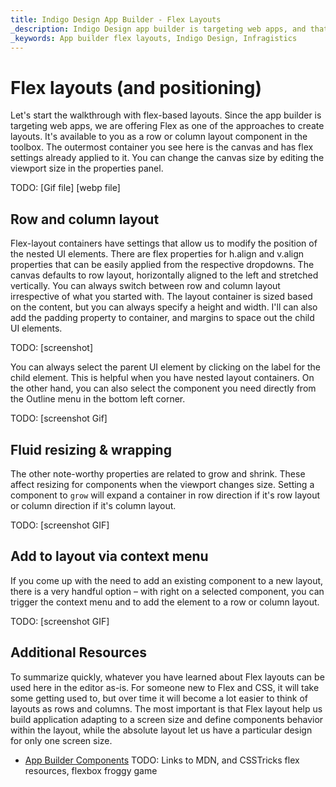 ```yaml
---
title: Indigo Design App Builder - Flex Layouts
_description: Indigo Design app builder is targeting web apps, and that’s why we are offering Flex as one of the approaches to create layouts. It's available to you as a row or column layout component in the toolbox.
_keywords: App builder flex layouts, Indigo Design, Infragistics
---
```


# Flex layouts (and positioning) 

Let's start the walkthrough with flex-based layouts. Since the app builder is targeting web apps, we are offering Flex as one of the approaches to create layouts. It's available to you as a row or column layout component in the toolbox. The outermost container you see here is the canvas and has flex settings already applied to it. You can change the canvas size by editing the viewport size in the properties panel. 
 
 TODO: [Gif file] [webp file]

## Row and column layout 

Flex-layout containers have settings that allow us to modify the position of the nested UI elements. There are flex properties for h.align and v.align properties that can be easily applied from the respective dropdowns. The canvas defaults to row layout, horizontally aligned to the left and stretched vertically. You can always switch between row and column layout irrespective of what you started with. The layout container is sized based on the content, but you can always specify a height and width. I'll can also add the padding property to container, and margins to space out the child UI elements. 

 TODO: [screenshot] 

You can always select the parent UI element by clicking on the label for the child element. This is helpful when you have nested layout containers. On the other hand, you can also select the component you need directly from the Outline menu in the bottom left corner.  

 TODO: [screenshot Gif] 

## Fluid resizing & wrapping 

The other note-worthy properties are related to grow and shrink. These affect resizing for components when the viewport changes size. Setting a component to `grow` will expand a container in row direction if it's row layout or column direction if it's column layout.  

TODO: [screenshot GIF] 

## Add to layout via context menu 

If you come up with the need to add an existing component to a new layout, there is a very handful option – with right on a selected component, you can trigger the context menu and to add the element to a row or column layout.  

 TODO: [screenshot GIF] 

## Additional Resources

To summarize quickly, whatever you have learned about Flex layouts can be used here in the editor as-is. For someone new to Flex and CSS, it will take some getting used to, but over time it will become a lot easier to think of layouts as rows and columns. The most important is that Flex layout help us build application adapting to a screen size and define components behavior within the layout, while the absolute layout let us have a particular design for only one screen size. 

<div class="divider--half"></div>

* [App Builder Components](indigo-design-app-builder-components.md)
 TODO: Links to MDN, and CSSTricks flex resources, flexbox froggy game 
